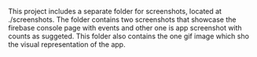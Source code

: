 This project includes a separate folder for screenshots, located at ./screenshots.
The folder contains two screenshots that showcase the firebase console page with events and other one is app screenshot with counts as suggeted.
This folder also contains the one gif image which sho the visual representation of the app.
